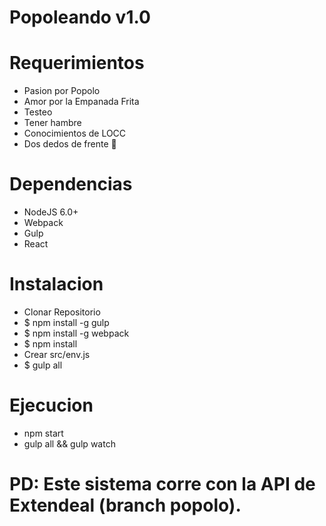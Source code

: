 # Popoleando v1.0

# Requerimientos
  - Pasion por Popolo
  - Amor por la Empanada Frita
  - Testeo
  - Tener hambre
  - Conocimientos de LOCC
  - Dos dedos de frente :facepalm:
 
# Dependencias 
  - NodeJS 6.0+
  - Webpack
  - Gulp
  - React

# Instalacion
  - Clonar Repositorio
  - $ npm install -g gulp
  - $ npm install -g webpack
  - $ npm install
  - Crear src/env.js
  - $ gulp all

# Ejecucion
  - npm start
  - gulp all && gulp watch

# PD: Este sistema corre con la API de Extendeal (branch popolo).
